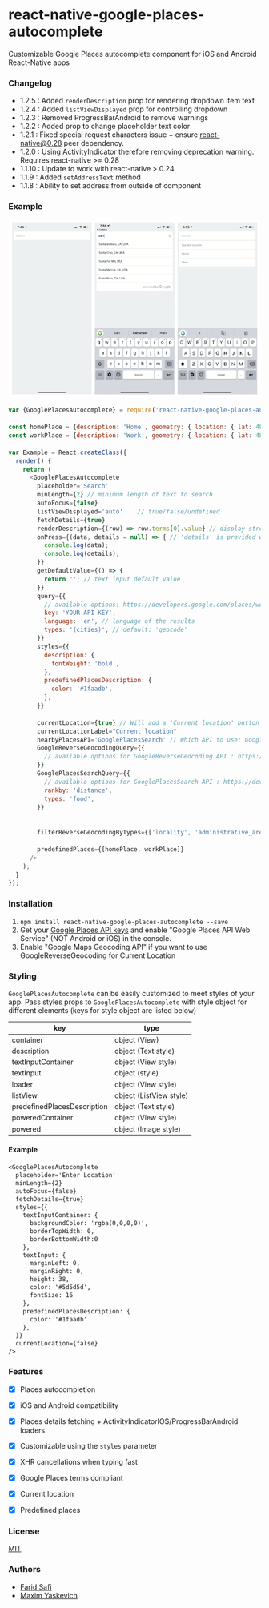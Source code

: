 # react-native-google-places-autocomplete
Customizable Google Places autocomplete component for iOS and Android React-Native apps

### Changelog
- 1.2.5 : Added `renderDescription` prop for rendering dropdown item text
- 1.2.4 : Added `listViewDisplayed` prop for controlling dropdown
- 1.2.3 : Removed ProgressBarAndroid to remove warnings
- 1.2.2 : Added prop to change placeholder text color
- 1.2.1 : Fixed special request characters issue + ensure react-native@0.28 peer dependency.
- 1.2.0 : Using ActivityIndicator therefore removing deprecation warning. Requires react-native >= 0.28
- 1.1.10 : Update to work with react-native > 0.24
- 1.1.9 : Added `setAddressText` method
- 1.1.8 : Ability to set address from outside of component


### Example

![](https://raw.githubusercontent.com/FaridSafi/react-native-google-places-autocomplete/master/Assets/screenshot.png)

```js
var {GooglePlacesAutocomplete} = require('react-native-google-places-autocomplete');

const homePlace = {description: 'Home', geometry: { location: { lat: 48.8152937, lng: 2.4597668 } }};
const workPlace = {description: 'Work', geometry: { location: { lat: 48.8496818, lng: 2.2940881 } }};

var Example = React.createClass({
  render() {
    return (
      <GooglePlacesAutocomplete
        placeholder='Search'
        minLength={2} // minimum length of text to search
        autoFocus={false}
        listViewDisplayed='auto'    // true/false/undefined
        fetchDetails={true}
        renderDescription={(row) => row.terms[0].value} // display street only
        onPress={(data, details = null) => { // 'details' is provided when fetchDetails = true
          console.log(data);
          console.log(details);
        }}
        getDefaultValue={() => {
          return ''; // text input default value
        }}
        query={{
          // available options: https://developers.google.com/places/web-service/autocomplete
          key: 'YOUR API KEY',
          language: 'en', // language of the results
          types: '(cities)', // default: 'geocode'
        }}
        styles={{
          description: {
            fontWeight: 'bold',
          },
          predefinedPlacesDescription: {
            color: '#1faadb',
          },
        }}

        currentLocation={true} // Will add a 'Current location' button at the top of the predefined places list
        currentLocationLabel="Current location"
        nearbyPlacesAPI='GooglePlacesSearch' // Which API to use: GoogleReverseGeocoding or GooglePlacesSearch
        GoogleReverseGeocodingQuery={{
          // available options for GoogleReverseGeocoding API : https://developers.google.com/maps/documentation/geocoding/intro
        }}
        GooglePlacesSearchQuery={{
          // available options for GooglePlacesSearch API : https://developers.google.com/places/web-service/search
          rankby: 'distance',
          types: 'food',
        }}


        filterReverseGeocodingByTypes={['locality', 'administrative_area_level_3']} // filter the reverse geocoding results by types - ['locality', 'administrative_area_level_3'] if you want to display only cities

        predefinedPlaces={[homePlace, workPlace]}
      />
    );
  }
});
```


### Installation

1. ```npm install react-native-google-places-autocomplete --save```
2. Get your [Google Places API keys](https://developers.google.com/places/) and enable "Google Places API Web Service" (NOT Android or iOS) in the console.
3. Enable "Google Maps Geocoding API" if you want to use GoogleReverseGeocoding for Current Location



### Styling

```GooglePlacesAutocomplete``` can be easily customized to meet styles of your  app. Pass styles props to ```GooglePlacesAutocomplete``` with style object for different elements (keys for style object are listed below)

| key | type |
| ---- | ---- |
| container | object (View) |
| description | object (Text style) |
| textInputContainer | object (View style) |
| textInput | object (style) |
| loader | object (View style) |
| listView | object (ListView style) |
| predefinedPlacesDescription | object (Text style) |
| poweredContainer | object (View style) |
| powered | object (Image style) |


#### Example


```
<GooglePlacesAutocomplete
  placeholder='Enter Location'
  minLength={2}
  autoFocus={false}
  fetchDetails={true}
  styles={{
    textInputContainer: {
      backgroundColor: 'rgba(0,0,0,0)',
      borderTopWidth: 0,
      borderBottomWidth:0
    },
    textInput: {
      marginLeft: 0,
      marginRight: 0,
      height: 38,
      color: '#5d5d5d',
      fontSize: 16
    },
    predefinedPlacesDescription: {
      color: '#1faadb'
    },
  }}
  currentLocation={false}
/>
```


### Features

- [x] Places autocompletion
- [x] iOS and Android compatibility
- [x] Places details fetching + ActivityIndicatorIOS/ProgressBarAndroid loaders
- [x] Customizable using the ```styles``` parameter
- [x] XHR cancellations when typing fast
- [x] Google Places terms compliant
- [x] Current location
- [x] Predefined places


### License

[MIT](LICENSE)

### Authors

- [Farid Safi](https://www.twitter.com/FaridSafi)
- [Maxim Yaskevich](https://www.twitter.com/mayaskme)
